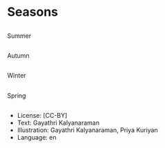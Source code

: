 # Seasons

##
Summer

##
Autumn

##
Winter

##
Spring

##
* License: [CC-BY]
* Text: Gayathri Kalyanaraman
* Illustration: Gayathri Kalyanaraman, Priya Kuriyan
* Language: en
